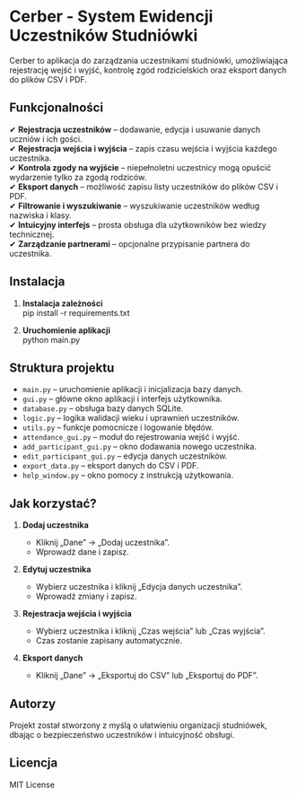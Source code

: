 
# Cerber - System Ewidencji Uczestników Studniówki

Cerber to aplikacja do zarządzania uczestnikami studniówki, umożliwiająca rejestrację wejść i wyjść, kontrolę zgód rodzicielskich oraz eksport danych do plików CSV i PDF.

## Funkcjonalności

✔ **Rejestracja uczestników** – dodawanie, edycja i usuwanie danych uczniów i ich gości.  
✔ **Rejestracja wejścia i wyjścia** – zapis czasu wejścia i wyjścia każdego uczestnika.  
✔ **Kontrola zgody na wyjście** – niepełnoletni uczestnicy mogą opuścić wydarzenie tylko za zgodą rodziców.  
✔ **Eksport danych** – możliwość zapisu listy uczestników do plików CSV i PDF.  
✔ **Filtrowanie i wyszukiwanie** – wyszukiwanie uczestników według nazwiska i klasy.  
✔ **Intuicyjny interfejs** – prosta obsługa dla użytkowników bez wiedzy technicznej.  
✔ **Zarządzanie partnerami** – opcjonalne przypisanie partnera do uczestnika.  

## Instalacja

1. **Instalacja zależności**  
   pip install -r requirements.txt
   
2. **Uruchomienie aplikacji**  
   python main.py
   
## Struktura projektu

- `main.py` – uruchomienie aplikacji i inicjalizacja bazy danych.  
- `gui.py` – główne okno aplikacji i interfejs użytkownika.  
- `database.py` – obsługa bazy danych SQLite.  
- `logic.py` – logika walidacji wieku i uprawnień uczestników.  
- `utils.py` – funkcje pomocnicze i logowanie błędów.  
- `attendance_gui.py` – moduł do rejestrowania wejść i wyjść.  
- `add_participant_gui.py` – okno dodawania nowego uczestnika.  
- `edit_participant_gui.py` – edycja danych uczestników.  
- `export_data.py` – eksport danych do CSV i PDF.  
- `help_window.py` – okno pomocy z instrukcją użytkowania.  

## Jak korzystać?

1. **Dodaj uczestnika**  
   - Kliknij „Dane” → „Dodaj uczestnika”.
   - Wprowadź dane i zapisz.  

2. **Edytuj uczestnika**  
   - Wybierz uczestnika i kliknij „Edycja danych uczestnika”.  
   - Wprowadź zmiany i zapisz.  

3. **Rejestracja wejścia i wyjścia**  
   - Wybierz uczestnika i kliknij „Czas wejścia” lub „Czas wyjścia”.  
   - Czas zostanie zapisany automatycznie.  

4. **Eksport danych**  
   - Kliknij „Dane” → „Eksportuj do CSV” lub „Eksportuj do PDF”.  

## Autorzy

Projekt został stworzony z myślą o ułatwieniu organizacji studniówek, dbając o bezpieczeństwo uczestników i intuicyjność obsługi.  

## Licencja

MIT License

